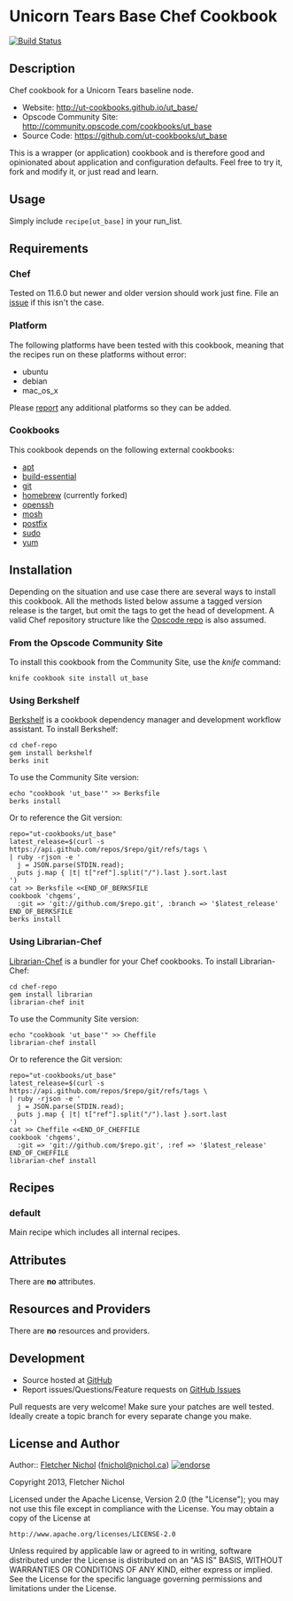 # <a name="title"></a> Unicorn Tears Base Chef Cookbook

[![Build Status](https://travis-ci.org/ut-cookbooks/ut_base.png?branch=master)](https://travis-ci.org/ut-cookbooks/ut_base)

## <a name="description"></a> Description

Chef cookbook for a Unicorn Tears baseline node.

* Website: http://ut-cookbooks.github.io/ut_base/
* Opscode Community Site: http://community.opscode.com/cookbooks/ut_base
* Source Code: https://github.com/ut-cookbooks/ut_base

This is a wrapper (or application) cookbook and is therefore good and
opinionated about application and configuration defaults. Feel free to try it,
fork and modify it, or just read and learn.

## <a name="usage"></a> Usage

Simply include `recipe[ut_base]` in your run\_list.

## <a name="requirements"></a> Requirements

### <a name="requirements-chef"></a> Chef

Tested on 11.6.0 but newer and older version should work just fine.
File an [issue][issues] if this isn't the case.

### <a name="requirements-platform"></a> Platform

The following platforms have been tested with this cookbook, meaning that the
recipes run on these platforms without error:

* ubuntu
* debian
* mac\_os\_x

Please [report][issues] any additional platforms so they can be added.

### <a name="requirements-cookbooks"></a> Cookbooks

This cookbook depends on the following external cookbooks:

* [apt][apt_cb]
* [build-essential][build_essential_cb]
* [git][git_cb]
* [homebrew][homebrew_cb] (currently forked)
* [openssh][openssh_cb]
* [mosh][mosh_cb]
* [postfix][postfix_cb]
* [sudo][sudo_cb]
* [yum][yum_cb]

## <a name="installation"></a> Installation

Depending on the situation and use case there are several ways to install
this cookbook. All the methods listed below assume a tagged version release
is the target, but omit the tags to get the head of development. A valid
Chef repository structure like the [Opscode repo][chef_repo] is also assumed.

### <a name="installation-site"></a> From the Opscode Community Site

To install this cookbook from the Community Site, use the *knife* command:

    knife cookbook site install ut_base

### <a name="installation-berkshelf"></a> Using Berkshelf

[Berkshelf][berkshelf] is a cookbook dependency manager and development
workflow assistant. To install Berkshelf:

    cd chef-repo
    gem install berkshelf
    berks init

To use the Community Site version:

    echo "cookbook 'ut_base'" >> Berksfile
    berks install

Or to reference the Git version:

    repo="ut-cookbooks/ut_base"
    latest_release=$(curl -s https://api.github.com/repos/$repo/git/refs/tags \
    | ruby -rjson -e '
      j = JSON.parse(STDIN.read);
      puts j.map { |t| t["ref"].split("/").last }.sort.last
    ')
    cat >> Berksfile <<END_OF_BERKSFILE
    cookbook 'chgems',
      :git => 'git://github.com/$repo.git', :branch => '$latest_release'
    END_OF_BERKSFILE
    berks install

### <a name="installation-librarian"></a> Using Librarian-Chef

[Librarian-Chef][librarian] is a bundler for your Chef cookbooks.
To install Librarian-Chef:

    cd chef-repo
    gem install librarian
    librarian-chef init

To use the Community Site version:

    echo "cookbook 'ut_base'" >> Cheffile
    librarian-chef install

Or to reference the Git version:

    repo="ut-cookbooks/ut_base"
    latest_release=$(curl -s https://api.github.com/repos/$repo/git/refs/tags \
    | ruby -rjson -e '
      j = JSON.parse(STDIN.read);
      puts j.map { |t| t["ref"].split("/").last }.sort.last
    ')
    cat >> Cheffile <<END_OF_CHEFFILE
    cookbook 'chgems',
      :git => 'git://github.com/$repo.git', :ref => '$latest_release'
    END_OF_CHEFFILE
    librarian-chef install

## <a name="recipes"></a> Recipes

### <a name="recipes-default"></a> default

Main recipe which includes all internal recipes.

## <a name="attributes"></a> Attributes

There are **no** attributes.

## <a name="lwrps"></a> Resources and Providers

There are **no** resources and providers.

## <a name="development"></a> Development

* Source hosted at [GitHub][repo]
* Report issues/Questions/Feature requests on [GitHub Issues][issues]

Pull requests are very welcome! Make sure your patches are well tested.
Ideally create a topic branch for every separate change you make.

## <a name="license"></a> License and Author

Author:: [Fletcher Nichol][fnichol] (<fnichol@nichol.ca>) [![endorse](http://api.coderwall.com/fnichol/endorsecount.png)](http://coderwall.com/fnichol)

Copyright 2013, Fletcher Nichol

Licensed under the Apache License, Version 2.0 (the "License");
you may not use this file except in compliance with the License.
You may obtain a copy of the License at

    http://www.apache.org/licenses/LICENSE-2.0

Unless required by applicable law or agreed to in writing, software
distributed under the License is distributed on an "AS IS" BASIS,
WITHOUT WARRANTIES OR CONDITIONS OF ANY KIND, either express or implied.
See the License for the specific language governing permissions and
limitations under the License.

[apt_cb]:         http://community.opscode.com/cookbooks/apt
[build_essential_cb]: http://community.opscode.com/cookbooks/build-essential
[git_cb]:         http://community.opscode.com/cookbooks/git
[homebrew_cb]:    http://community.opscode.com/cookbooks/homebrew
[mosh_cb]:        http://community.opscode.com/cookbooks/mosh
[openssh_cb]:     http://community.opscode.com/cookbooks/openssh
[postfix_cb]:     http://community.opscode.com/cookbooks/postfix
[sudo_cb]:        http://community.opscode.com/cookbooks/sudo
[yum_cb]:         http://community.opscode.com/cookbooks/yum

[berkshelf]:    http://berkshelf.com/
[chef_repo]:    https://github.com/opscode/chef-repo
[cheffile]:     https://github.com/applicationsonline/librarian/blob/master/lib/librarian/chef/templates/Cheffile
[librarian]:    https://github.com/applicationsonline/librarian#readme

[fnichol]:      https://github.com/fnichol
[repo]:         https://github.com/ut-cookbooks/ut_base
[issues]:       https://github.com/ut-cookbooks/ut_base/issues
